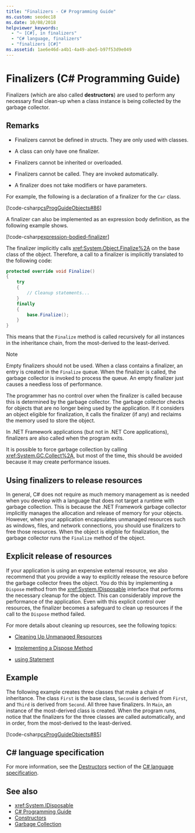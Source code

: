 ```yaml
---
title: "Finalizers - C# Programming Guide"
ms.custom: seodec18
ms.date: 10/08/2018
helpviewer_keywords: 
  - "~ [C#], in finalizers"
  - "C# language, finalizers"
  - "finalizers [C#]"
ms.assetid: 1ae6e46d-a4b1-4a49-abe5-b97f53d9e049
---
```

# Finalizers (C# Programming Guide)
Finalizers (which are also called **destructors**) are used to perform any necessary final clean-up when a class instance is being collected by the garbage collector.  
  
## Remarks  
  
- Finalizers cannot be defined in structs. They are only used with classes.  
  
- A class can only have one finalizer.  
  
- Finalizers cannot be inherited or overloaded.  
  
- Finalizers cannot be called. They are invoked automatically.  
  
- A finalizer does not take modifiers or have parameters.  
  
 For example, the following is a declaration of a finalizer for the `Car` class.
  
 [!code-csharp[csProgGuideObjects#86](~/samples/snippets/csharp/VS_Snippets_VBCSharp/csProgGuideObjects/CS/Objects.cs#86)]  

A finalizer can also be implemented as an expression body definition, as the following example shows.

[!code-csharp[expression-bodied-finalizer](../../../../samples/snippets/csharp/programming-guide/classes-and-structs/expr-bodied-destructor.cs#1)]  
  
 The finalizer implicitly calls <xref:System.Object.Finalize%2A> on the base class of the object. Therefore, a call to a finalizer is implicitly translated to the following code:  
  
```csharp  
protected override void Finalize()  
{  
    try  
    {  
        // Cleanup statements...  
    }  
    finally  
    {  
        base.Finalize();  
    }  
}  
```  
  
 This means that the `Finalize` method is called recursively for all instances in the inheritance chain, from the most-derived to the least-derived.  
  
> [!NOTE]
> Empty finalizers should not be used. When a class contains a finalizer, an entry is created in the `Finalize` queue. When the finalizer is called, the garbage collector is invoked to process the queue. An empty finalizer just causes a needless loss of performance.  
  
 The programmer has no control over when the finalizer is called because this is determined by the garbage collector. The garbage collector checks for objects that are no longer being used by the application. If it considers an object eligible for finalization, it calls the finalizer (if any) and reclaims the memory used to store the object. 
 
 In .NET Framework applications (but not in .NET Core applications), finalizers are also called when the program exits. 
  
 It is possible to force garbage collection by calling <xref:System.GC.Collect%2A>, but most of the time, this should be avoided because it may create performance issues.  
  
## Using finalizers to release resources  
 In general, C# does not require as much memory management as is needed when you develop with a language that does not target a runtime with garbage collection. This is because the .NET Framework garbage collector implicitly manages the allocation and release of memory for your objects. However, when your application encapsulates unmanaged resources such as windows, files, and network connections, you should use finalizers to free those resources. When the object is eligible for finalization, the garbage collector runs the `Finalize` method of the object.  
  
## Explicit release of resources  
 If your application is using an expensive external resource, we also recommend that you provide a way to explicitly release the resource before the garbage collector frees the object. You do this by implementing a `Dispose` method from the <xref:System.IDisposable> interface that performs the necessary cleanup for the object. This can considerably improve the performance of the application. Even with this explicit control over resources, the finalizer becomes a safeguard to clean up resources if the call to the `Dispose` method failed.  
  
 For more details about cleaning up resources, see the following topics:  
  
- [Cleaning Up Unmanaged Resources](../../../standard/garbage-collection/unmanaged.md)  
  
- [Implementing a Dispose Method](../../../standard/garbage-collection/implementing-dispose.md)  
  
- [using Statement](../../language-reference/keywords/using-statement.md)  
  
## Example  
 The following example creates three classes that make a chain of inheritance. The class `First` is the base class, `Second` is derived from `First`, and `Third` is derived from `Second`. All three have finalizers. In `Main`, an instance of the most-derived class is created. When the program runs, notice that the finalizers for the three classes are called automatically, and in order, from the most-derived to the least-derived.  
  
 [!code-csharp[csProgGuideObjects#85](~/samples/snippets/csharp/VS_Snippets_VBCSharp/csProgGuideObjects/CS/Objects.cs#85)]  
  
## C# language specification  

For more information, see the [Destructors](~/_csharplang/spec/classes.md#destructors) section of the [C# language specification](../../language-reference/language-specification/index.md).
  
## See also

- <xref:System.IDisposable>
- [C# Programming Guide](../index.md)
- [Constructors](./constructors.md)
- [Garbage Collection](../../../standard/garbage-collection/index.md)
